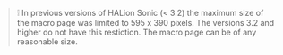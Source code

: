 >&#10069; In previous versions of HALion Sonic (< 3.2) the maximum size of the macro page was limited to 595 x 390 pixels. The versions 3.2 and higher do not have this restiction. The macro page can be of any reasonable size.